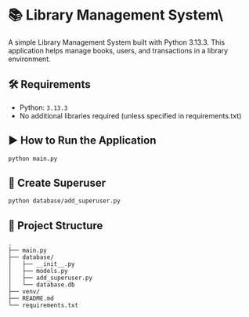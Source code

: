 # 📚 Library Management System\
A simple Library Management System built with Python 3.13.3. This application helps manage books, users, and transactions in a library environment.

## 🛠 Requirements
- Python: `3.13.3`
- No additional libraries required (unless specified in requirements.txt)

## ▶️ How to Run the Application
```bash
python main.py
```

## 👑 Create Superuser
```bash
python database/add_superuser.py
```

## 📁 Project Structure
```
.
├── main.py
├── database/
│   ├── __init__.py
│   ├── models.py
│   ├── add_superuser.py
│   └── database.db
├── venv/
├── README.md
└── requirements.txt
```